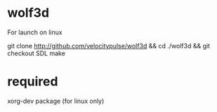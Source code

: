 # wolf3d

For launch on linux

git clone http://github.com/velocitypulse/wolf3d && cd ./wolf3d && git checkout SDL
make

# required

xorg-dev package (for linux only)
